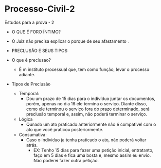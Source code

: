 # Processo-Civil-2
Estudos para a prova - 2




- O QUE É FORO ÍNTIMO?
 - O Juiz não precisa explicar o porque de seu afastamento .

 
- PRECLUSÃO E SEUS TIPOS:
 - O que é preclusao?
   - É m instituto processual que, tem como função, levar o processo adiante.
   
 - Tipos de Preclusão
   - Temporal:
     - Dou um prazo de 15 dias para o indivíduo juntar os documentos, porém, apenas no dia 16 ele termina o serviço. Diante disso, como ele terminou o serviço fora do prazo determinado, será preclusão temporal e, assim, não poderá terminar o serviço.
   - Lógica
     - Qunado um ato praticado anteriormente não é compativel com o ato que você praticou posteriormente.
   - Consumativa:
     - Caso o indivíduo ja tenha praticado o ato, não poderá voltar atrás.
       - EX: Tenho 15 dias para fazer uma petição inicial, entratanto,  faço em 5 dias e fica uma bosta e, mesmo assim eu envio. Não poderei fazer outra petição.
     

